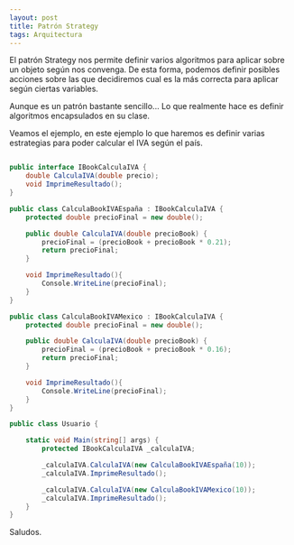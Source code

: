 ```yaml
---
layout: post
title: Patrón Strategy
tags: Arquitectura
---
```


El patrón Strategy nos permite definir varios algoritmos para aplicar sobre un objeto según nos convenga. De esta forma, podemos definir posibles acciones sobre las que decidiremos cual es la más correcta para aplicar según ciertas variables.

Aunque es un patrón bastante sencillo... Lo que realmente hace es definir algoritmos encapsulados en su clase.

Veamos el ejemplo, en este ejemplo lo que haremos es definir varias estrategias para poder calcular el IVA según el país.

~~~csharp

public interface IBookCalculaIVA {
    double CalculaIVA(double precio);
    void ImprimeResultado();
}

public class CalculaBookIVAEspaña : IBookCalculaIVA {
    protected double precioFinal = new double();

    public double CalculaIVA(double precioBook) {
        precioFinal = (precioBook + precioBook * 0.21);
        return precioFinal;
    }

    void ImprimeResultado(){
        Console.WriteLine(precioFinal);
    }
}

public class CalculaBookIVAMexico : IBookCalculaIVA {
    protected double precioFinal = new double();

    public double CalculaIVA(double precioBook) {
        precioFinal = (precioBook + precioBook * 0.16);
        return precioFinal;
    }

    void ImprimeResultado(){
        Console.WriteLine(precioFinal);
    }
}

public class Usuario {

    static void Main(string[] args) {
        protected IBookCalculaIVA _calculaIVA;

        _calculaIVA.CalculaIVA(new CalculaBookIVAEspaña(10));
        _calculaIVA.ImprimeResultado();

        _calculaIVA.CalculaIVA(new CalculaBookIVAMexico(10));
        _calculaIVA.ImprimeResultado();
    }
}

~~~

Saludos.